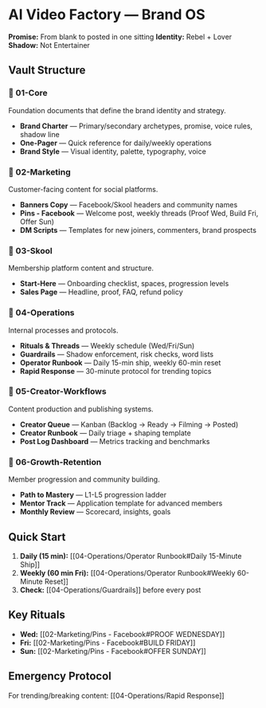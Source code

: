 # AI Video Factory — Brand OS

**Promise:** From blank to posted in one sitting
**Identity:** Rebel + Lover
**Shadow:** Not Entertainer

## Vault Structure

### 📁 01-Core
Foundation documents that define the brand identity and strategy.

- **Brand Charter** — Primary/secondary archetypes, promise, voice rules, shadow line
- **One-Pager** — Quick reference for daily/weekly operations
- **Brand Style** — Visual identity, palette, typography, voice

### 📁 02-Marketing
Customer-facing content for social platforms.

- **Banners Copy** — Facebook/Skool headers and community names
- **Pins - Facebook** — Welcome post, weekly threads (Proof Wed, Build Fri, Offer Sun)
- **DM Scripts** — Templates for new joiners, commenters, brand prospects

### 📁 03-Skool
Membership platform content and structure.

- **Start-Here** — Onboarding checklist, spaces, progression levels
- **Sales Page** — Headline, proof, FAQ, refund policy

### 📁 04-Operations
Internal processes and protocols.

- **Rituals & Threads** — Weekly schedule (Wed/Fri/Sun)
- **Guardrails** — Shadow enforcement, risk checks, word lists
- **Operator Runbook** — Daily 15-min ship, weekly 60-min reset
- **Rapid Response** — 30-minute protocol for trending topics

### 📁 05-Creator-Workflows
Content production and publishing systems.

- **Creator Queue** — Kanban (Backlog → Ready → Filming → Posted)
- **Creator Runbook** — Daily triage + shaping template
- **Post Log Dashboard** — Metrics tracking and benchmarks

### 📁 06-Growth-Retention
Member progression and community building.

- **Path to Mastery** — L1-L5 progression ladder
- **Mentor Track** — Application template for advanced members
- **Monthly Review** — Scorecard, insights, goals

## Quick Start

1. **Daily (15 min):** [[04-Operations/Operator Runbook#Daily 15-Minute Ship]]
2. **Weekly (60 min Fri):** [[04-Operations/Operator Runbook#Weekly 60-Minute Reset]]
3. **Check:** [[04-Operations/Guardrails]] before every post

## Key Rituals

- **Wed:** [[02-Marketing/Pins - Facebook#PROOF WEDNESDAY]]
- **Fri:** [[02-Marketing/Pins - Facebook#BUILD FRIDAY]]
- **Sun:** [[02-Marketing/Pins - Facebook#OFFER SUNDAY]]

## Emergency Protocol

For trending/breaking content: [[04-Operations/Rapid Response]]
